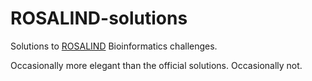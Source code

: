 # ROSALIND-solutions
Solutions to [ROSALIND](http://rosalind.info/problems/locations/) Bioinformatics challenges.

Occasionally more elegant than the official solutions. Occasionally not.
